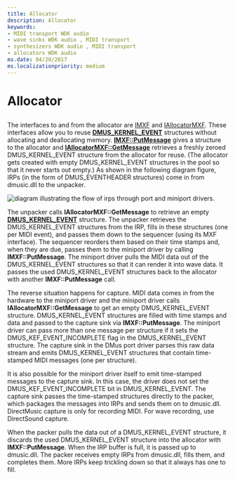 ```yaml
---
title: Allocator
description: Allocator
keywords:
- MIDI transport WDK audio
- wave sinks WDK audio , MIDI transport
- synthesizers WDK audio , MIDI transport
- allocators WDK audio
ms.date: 04/20/2017
ms.localizationpriority: medium
---
```


# Allocator


## <span id="allocator"></span><span id="ALLOCATOR"></span>


The interfaces to and from the allocator are [IMXF](/windows-hardware/drivers/ddi/dmusicks/nn-dmusicks-imxf) and [IAllocatorMXF](/windows-hardware/drivers/ddi/dmusicks/nn-dmusicks-iallocatormxf). These interfaces allow you to reuse [**DMUS\_KERNEL\_EVENT**](/windows-hardware/drivers/ddi/dmusicks/ns-dmusicks-_dmus_kernel_event) structures without allocating and deallocating memory. [**IMXF::PutMessage**](/windows-hardware/drivers/ddi/dmusicks/nf-dmusicks-imxf-putmessage) gives a structure to the allocator and [**IAllocatorMXF::GetMessage**](/windows-hardware/drivers/ddi/dmusicks/nf-dmusicks-iallocatormxf-getmessage) retrieves a freshly zeroed DMUS\_KERNEL\_EVENT structure from the allocator for reuse. (The allocator gets created with empty DMUS\_KERNEL\_EVENT structures in the pool so that it never starts out empty.) As shown in the following diagram figure, IRPs (in the form of DMUS\_EVENTHEADER structures) come in from dmusic.dll to the unpacker.

![diagram illustrating the flow of irps through port and miniport drivers.](images/dmalloc.png)

The unpacker calls **IAllocatorMXF::GetMessage** to retrieve an empty [**DMUS\_KERNEL\_EVENT**](/windows-hardware/drivers/ddi/dmusicks/ns-dmusicks-_dmus_kernel_event) structure. The unpacker retrieves the DMUS\_KERNEL\_EVENT structures from the IRP, fills in these structures (one per MIDI event), and passes them down to the sequencer (using its MXF interface). The sequencer reorders them based on their time stamps and, when they are due, passes them to the miniport driver by calling **IMXF::PutMessage**. The miniport driver pulls the MIDI data out of the DMUS\_KERNEL\_EVENT structures so that it can render it into wave data. It passes the used DMUS\_KERNEL\_EVENT structures back to the allocator with another **IMXF::PutMessage** call.

The reverse situation happens for capture. MIDI data comes in from the hardware to the miniport driver and the miniport driver calls **IAllocatorMXF::GetMessage** to get an empty DMUS\_KERNEL\_EVENT structure. DMUS\_KERNEL\_EVENT structures are filled with time stamps and data and passed to the capture sink via **IMXF::PutMessage**. The miniport driver can pass more than one message per structure if it sets the DMUS\_KEF\_EVENT\_INCOMPLETE flag in the DMUS\_KERNEL\_EVENT structure. The capture sink in the DMus port driver parses this raw data stream and emits DMUS\_KERNEL\_EVENT structures that contain time-stamped MIDI messages (one per structure).

It is also possible for the miniport driver itself to emit time-stamped messages to the capture sink. In this case, the driver does not set the DMUS\_KEF\_EVENT\_INCOMPLETE bit in DMUS\_KERNEL\_EVENT. The capture sink passes the time-stamped structures directly to the packer, which packages the messages into IRPs and sends them on to dmusic.dll. DirectMusic capture is only for recording MIDI. For wave recording, use DirectSound capture.

When the packer pulls the data out of a DMUS\_KERNEL\_EVENT structure, it discards the used DMUS\_KERNEL\_EVENT structure into the allocator with **IMXF::PutMessage**. When the IRP buffer is full, it is passed up to dmusic.dll. The packer receives empty IRPs from dmusic.dll, fills them, and completes them. More IRPs keep trickling down so that it always has one to fill.

 


